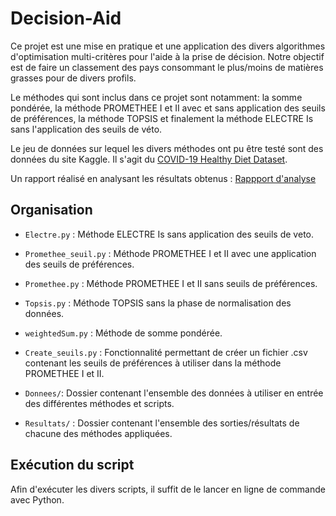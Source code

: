 # Decision-Aid

Ce projet est une mise en pratique et une application des divers algorithmes d'optimisation multi-critères pour l'aide à la prise de décision. Notre objectif est de faire un classement des pays consommant le plus/moins de matières grasses pour de divers profils.

Le méthodes qui sont inclus dans ce projet sont notamment: la somme pondérée, la méthode PROMETHEE I et II avec et sans application des seuils de préférences, la méthode TOPSIS et finalement la méthode ELECTRE Is sans l'application des seuils de véto.

Le jeu de données sur lequel les divers méthodes ont pu être testé sont des données du site Kaggle. Il s'agit du [COVID-19 Healthy Diet Dataset](https://www.kaggle.com/datasets/mariaren/covid19-healthy-diet-dataset?select=Fat_Supply_Quantity_Data.csv).

Un rapport réalisé en analysant les résultats obtenus : [Rappport d'analyse](./Resultats/Rapport_Aide_a_la_decision_Marie_ZEPHIR_Yingqi_LUO.pdf)

## Organisation
- `Electre.py` : Méthode ELECTRE Is sans application des seuils de veto.

- `Promethee_seuil.py` : Méthode PROMETHEE I et II avec une application des seuils de préférences. 

- `Promethee.py` : Méthode PROMETHEE I et II sans seuils de préférences.

- `Topsis.py` : Méthode TOPSIS sans la phase de normalisation des données.

- `weightedSum.py` : Méthode de somme pondérée.

- `Create_seuils.py` : Fonctionnalité permettant de créer un fichier .csv contenant les seuils de préférences à utiliser dans la méthode PROMETHEE I et II. 

- `Donnees/`: Dossier contenant l'ensemble des données à utiliser en entrée des différentes méthodes et scripts.

- `Resultats/` : Dossier contenant l'ensemble des sorties/résultats de chacune des méthodes appliquées.

## Exécution du script

Afin d'exécuter les divers scripts, il suffit de le lancer en ligne de commande avec Python.
